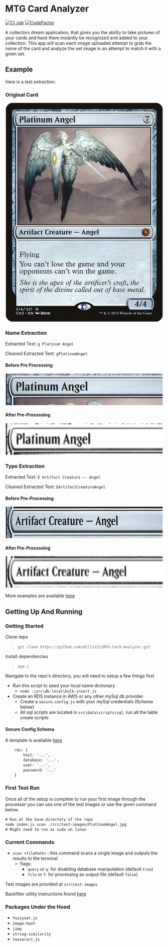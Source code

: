 # MTG Card Analyzer

[![CI Job](https://github.com/dills122/MTG-Card-Analyzer/actions/workflows/ci.action.yml/badge.svg)](https://github.com/dills122/MTG-Card-Analyzer/actions/workflows/ci.action.yml)
[![CodeFactor](https://www.codefactor.io/repository/github/dills122/mtg-card-analyzer/badge)](https://www.codefactor.io/repository/github/dills122/mtg-card-analyzer)

A collectors dream application, that gives you the ability to take pictures of your cards and have them instantly be recognized and added to your collection. This app will scan each image uploaded attempt to grab the name of the card and analyze the set image in an attempt to match it with a given set.

## Example

Here is a test extraction:

### Original Card

<p align="center">
  <img width="500" height="696" src=".\src\test-images\PlatinumAngel.jpg" alt="Logo Image">
</p>

### Name Extraction

Extracted Text: `g Platinum Angel`

Cleaned Extracted Text: `gPlatinumAngel`

#### Before Pre Processing

<p align="center">
  <img width="500" height="100" src=".\src\test-images\test-extractions\8170e28d-ba4a-4918-8246-0a6c7840a330.jpg" alt="Logo Image">
</p>

#### After Pre-Processing

<p align="center">
  <img width="500" height="100" src=".\src\test-images\test-extractions\24b0e728-dd4b-487d-aefa-26e707566130.jpg" alt="Logo Image">
</p>

### Type Extraction

Extracted Text: `E Artifact Creature —- Angel`

Cleaned Extracted Text: `EArtifactCreatureAngel`

#### Before Pre-Processing

<p align="center">
  <img width="500" height="100" src=".\src\test-images\test-extractions\2312b662-a0e7-4589-bba9-62d990a6726f.jpg" alt="Logo Image">
</p>

#### After Pre-Processing

<p align="center">
  <img width="500" height="100" src=".\src\test-images\test-extractions\19c600f5-28ae-4599-81ee-9df8058ce8df.jpg" alt="Logo Image">
</p>


More examples are available [here](https://github.com/dills122/mtg-card-analyzer/tree/master/src/test-images)

## Getting Up And Running

### Getting Started

Clone repo
> `git clone https://github.com/dills122/MTG-Card-Analyzer.git`

Install dependencies
> `npm i`

Navigate to the repo's directory, you will need to setup a few things first

* Run this script to seed your local name dictionary
  * `node .\src\db-local\bulk-insert.js`
* Create an RDS instance in AWS or any other mySql db provider
  * Create a `secure.config.js` with your mySql credentials (Schema below)
  * All sql scripts are located in `src\data\scripts\sql`, run all the table create scripts

#### Secure Config Schema

A template is avaliable [here](./secure.config.template.js)

```
    rds: {
        host: '...',
        database: '...',
        user: '...',
        password: '...'
    }
```

### First Test Run

Once all of the setup is complete to run your first image through the processor you can use one of the test images or use the given command below.

```
# Run at the base directory of the repo
node index.js scan ./src/test-images/PlatinumAngel.jpg
# Might need to run as sudo on linux
```

### Current Commands

* `scan <filePath>` : this command scans a single image and outputs the results to the terminal
  * flags:
    * `query`  or `q`: for disabling database manipulation (default `true`)
    * `file`   or `f`: for processing an output file (default `false`)

Test images are provided at `src\test-images`

Backfiller utility instructions found [here](https://github.com/dills122/MTG-Card-Analyzer/wiki/Backfiller)


### Packages Under the Hood

* `fuzzyset.js`
* `image-hash`
* `jimp`
* `string-similarity`
* `tesseract.js`
